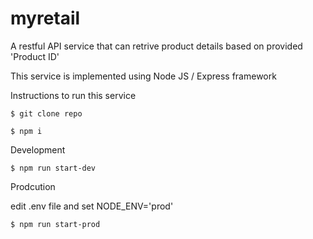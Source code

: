 # myretail

A restful API service that can retrive product details based on provided 'Product ID'

This service is implemented using Node JS / Express framework

Instructions to run this service

```$ git clone repo```

```$ npm i```

Development 

```$ npm run start-dev```

Prodcution

edit .env file and set NODE_ENV='prod'

```$ npm run start-prod```
